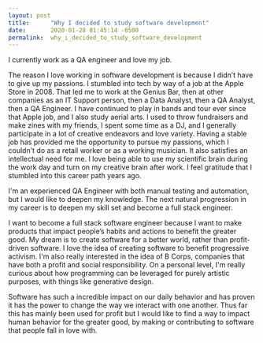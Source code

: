 ```yaml
---
layout: post
title:      "Why I decided to study software development"
date:       2020-01-28 01:45:14 -0500
permalink:  why_i_decided_to_study_software_development
---
```


I currently work as a QA engineer and love my job.

The reason I love working in software development is because I didn’t have to give up my passions. I stumbled into tech by way of a job at the Apple Store in 2008.  That led me to work at the Genius Bar, then at other companies as an IT Support person, then a Data Analyst, then a QA Analyst, then a QA Engineer.  I have continued to play in bands and tour ever since that Apple job, and I also study aerial arts.  I used to throw fundraisers and make zines with my friends, I spent some time as a DJ, and I generally participate in a lot of creative endeavors and love variety. Having a stable job has provided me the opportunity to pursue my passions, which I couldn't do as a retail worker or as a working musician.  It also satisfies an intellectual need for me.  I love being able to use my scientific brain during the work day and turn on my creative brain after work.  I feel gratitude that I stumbled into this career path years ago.

I'm an experienced QA Engineer with both manual testing and automation, but I would like to deepen my knowledge.  The next natural progression in my career is to deepen my skill set and become a full stack engineer.

I want to become a full stack software engineer because I want to make products that impact people’s habits and actions to benefit the greater good. My dream is to create software for a better world, rather than profit-driven software. I love the idea of creating software to benefit progressive activism. I'm also really interested in the idea of B Corps, companies that have both a profit and social responsibility.  On a personal level, I'm really curious about how programming can be leveraged for purely artistic purposes, with things like generative design.

Software has such a incredible impact on our daily behavior and has proven it has the power to change the way we interact with one another. Thus far this has mainly been used for profit but I would like to find a way to impact human behavior for the greater good, by making or contributing to software that people fall in love with.
